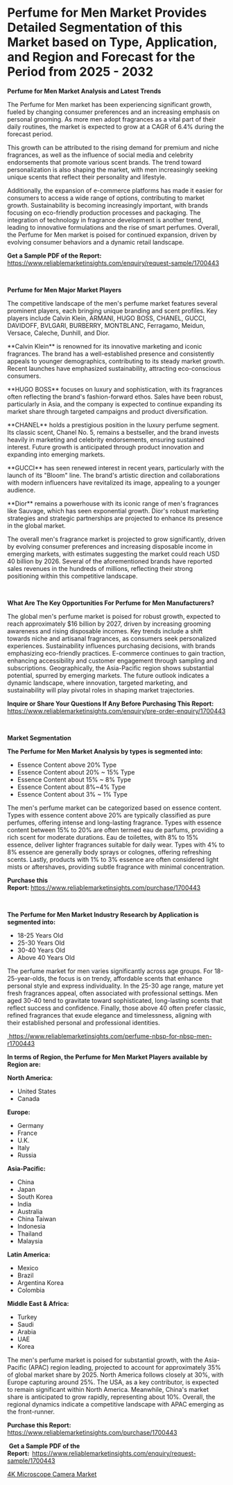 <p><h1>Perfume for Men Market Provides Detailed Segmentation of this Market based on Type, Application, and Region and Forecast for the Period from 2025 - 2032</h1></p><p><strong>Perfume for Men Market Analysis and Latest Trends</strong></p>
<p><p>The Perfume for Men market has been experiencing significant growth, fueled by changing consumer preferences and an increasing emphasis on personal grooming. As more men adopt fragrances as a vital part of their daily routines, the market is expected to grow at a CAGR of 6.4% during the forecast period. </p><p>This growth can be attributed to the rising demand for premium and niche fragrances, as well as the influence of social media and celebrity endorsements that promote various scent brands. The trend toward personalization is also shaping the market, with men increasingly seeking unique scents that reflect their personality and lifestyle. </p><p>Additionally, the expansion of e-commerce platforms has made it easier for consumers to access a wide range of options, contributing to market growth. Sustainability is becoming increasingly important, with brands focusing on eco-friendly production processes and packaging. The integration of technology in fragrance development is another trend, leading to innovative formulations and the rise of smart perfumes. Overall, the Perfume for Men market is poised for continued expansion, driven by evolving consumer behaviors and a dynamic retail landscape.</p></p>
<p><strong>Get a Sample PDF of the Report:&nbsp;</strong> <a href="https://www.reliablemarketinsights.com/enquiry/request-sample/1700443?utm_campaign=2240&utm_medium=2&utm_source=Github&utm_content=ia&utm_term=27032025&utm_id=perfume-for-men">https://www.reliablemarketinsights.com/enquiry/request-sample/1700443</a></p>
<p>&nbsp;</p>
<p><strong>Perfume for Men Major Market Players</strong></p>
<p><p>The competitive landscape of the men's perfume market features several prominent players, each bringing unique branding and scent profiles. Key players include Calvin Klein, ARMANI, HUGO BOSS, CHANEL, GUCCI, DAVIDOFF, BVLGARI, BURBERRY, MONTBLANC, Ferragamo, Meidun, Versace, Caleche, Dunhill, and Dior.</p><p>**Calvin Klein** is renowned for its innovative marketing and iconic fragrances. The brand has a well-established presence and consistently appeals to younger demographics, contributing to its steady market growth. Recent launches have emphasized sustainability, attracting eco-conscious consumers.</p><p>**HUGO BOSS** focuses on luxury and sophistication, with its fragrances often reflecting the brand's fashion-forward ethos. Sales have been robust, particularly in Asia, and the company is expected to continue expanding its market share through targeted campaigns and product diversification.</p><p>**CHANEL** holds a prestigious position in the luxury perfume segment. Its classic scent, Chanel No. 5, remains a bestseller, and the brand invests heavily in marketing and celebrity endorsements, ensuring sustained interest. Future growth is anticipated through product innovation and expanding into emerging markets.</p><p>**GUCCI** has seen renewed interest in recent years, particularly with the launch of its "Bloom" line. The brand's artistic direction and collaborations with modern influencers have revitalized its image, appealing to a younger audience.</p><p>**Dior** remains a powerhouse with its iconic range of men's fragrances like Sauvage, which has seen exponential growth. Dior's robust marketing strategies and strategic partnerships are projected to enhance its presence in the global market.</p><p>The overall men's fragrance market is projected to grow significantly, driven by evolving consumer preferences and increasing disposable income in emerging markets, with estimates suggesting the market could reach USD 40 billion by 2026. Several of the aforementioned brands have reported sales revenues in the hundreds of millions, reflecting their strong positioning within this competitive landscape.</p></p>
<p>&nbsp;</p>
<p><strong>What Are The Key Opportunities For Perfume for Men Manufacturers?</strong></p>
<p><p>The global men's perfume market is poised for robust growth, expected to reach approximately $16 billion by 2027, driven by increasing grooming awareness and rising disposable incomes. Key trends include a shift towards niche and artisanal fragrances, as consumers seek personalized experiences. Sustainability influences purchasing decisions, with brands emphasizing eco-friendly practices. E-commerce continues to gain traction, enhancing accessibility and customer engagement through sampling and subscriptions. Geographically, the Asia-Pacific region shows substantial potential, spurred by emerging markets. The future outlook indicates a dynamic landscape, where innovation, targeted marketing, and sustainability will play pivotal roles in shaping market trajectories.</p></p>
<p><strong>Inquire or Share Your Questions If Any Before Purchasing This Report:</strong> <a href="https://www.reliablemarketinsights.com/enquiry/pre-order-enquiry/1700443?utm_campaign=2240&utm_medium=2&utm_source=Github&utm_content=ia&utm_term=27032025&utm_id=perfume-for-men">https://www.reliablemarketinsights.com/enquiry/pre-order-enquiry/1700443</a></p>
<p>&nbsp;</p>
<p><strong>Market Segmentation</strong></p>
<p><strong>The Perfume for Men Market Analysis by types is segmented into:</strong></p>
<p><ul><li>Essence Content above 20% Type</li><li>Essence Content about 20% ~ 15% Type</li><li>Essence Content about 15% ~ 8% Type</li><li>Essence Content about 8%~4% Type</li><li>Essence Content about 3% ~ 1% Type</li></ul></p>
<p><p>The men's perfume market can be categorized based on essence content. Types with essence content above 20% are typically classified as pure perfumes, offering intense and long-lasting fragrance. Types with essence content between 15% to 20% are often termed eau de parfums, providing a rich scent for moderate durations. Eau de toilettes, with 8% to 15% essence, deliver lighter fragrances suitable for daily wear. Types with 4% to 8% essence are generally body sprays or colognes, offering refreshing scents. Lastly, products with 1% to 3% essence are often considered light mists or aftershaves, providing subtle fragrance with minimal concentration.</p></p>
<p><strong>Purchase this Report:&nbsp;</strong><a href="https://www.reliablemarketinsights.com/purchase/1700443?utm_campaign=2240&utm_medium=2&utm_source=Github&utm_content=ia&utm_term=27032025&utm_id=perfume-for-men">https://www.reliablemarketinsights.com/purchase/1700443</a></p>
<p>&nbsp;</p>
<p><strong>The Perfume for Men Market Industry Research by Application is segmented into:</strong></p>
<p><ul><li>18-25 Years Old</li><li>25-30 Years Old</li><li>30-40 Years Old</li><li>Above 40 Years Old</li></ul></p>
<p><p>The perfume market for men varies significantly across age groups. For 18-25-year-olds, the focus is on trendy, affordable scents that enhance personal style and express individuality. In the 25-30 age range, mature yet fresh fragrances appeal, often associated with professional settings. Men aged 30-40 tend to gravitate toward sophisticated, long-lasting scents that reflect success and confidence. Finally, those above 40 often prefer classic, refined fragrances that exude elegance and timelessness, aligning with their established personal and professional identities.</p></p>
<p><a href="https://www.reliablemarketinsights.com/perfume-nbsp-for-nbsp-men-r1700443?utm_campaign=2240&utm_medium=2&utm_source=Github&utm_content=ia&utm_term=27032025&utm_id=perfume-for-men">&nbsp;https://www.reliablemarketinsights.com/perfume-nbsp-for-nbsp-men-r1700443</a></p>
<p><strong>In terms of Region, the Perfume for Men Market Players available by Region are:</strong></p>
<p>
    <p> <strong> North America: </strong>
        <ul>
            <li>United States</li>
            <li>Canada</li>
        </ul>
        </p> 
    <p> <strong> Europe: </strong>
        <ul>
            <li>Germany</li>
            <li>France</li>
            <li>U.K.</li>
            <li>Italy</li>
            <li>Russia</li>
        </ul>
        </p> 
    <p> <strong> Asia-Pacific: </strong>
        <ul>
            <li>China</li>
            <li>Japan</li>
            <li>South Korea</li>
            <li>India</li>
            <li>Australia</li>
            <li>China Taiwan</li>
            <li>Indonesia</li>
            <li>Thailand</li>
            <li>Malaysia</li>
        </ul>
        </p> 
    <p> <strong> Latin America: </strong>
        <ul>
            <li>Mexico</li>
            <li>Brazil</li>
            <li>Argentina Korea</li>
            <li>Colombia</li>
        </ul>
        </p> 
    <p> <strong> Middle East & Africa: </strong>
        <ul>
            <li>Turkey</li>
            <li>Saudi</li>
            <li>Arabia</li>
            <li>UAE</li>
            <li>Korea</li>
        </ul>
    </p>
    </p>
<p><p>The men's perfume market is poised for substantial growth, with the Asia-Pacific (APAC) region leading, projected to account for approximately 35% of global market share by 2025. North America follows closely at 30%, with Europe capturing around 25%. The USA, as a key contributor, is expected to remain significant within North America. Meanwhile, China's market share is anticipated to grow rapidly, representing about 10%. Overall, the regional dynamics indicate a competitive landscape with APAC emerging as the front-runner.</p></p>
<p><strong>Purchase this Report: </strong><a href="https://www.reliablemarketinsights.com/purchase/1700443?utm_campaign=2240&utm_medium=2&utm_source=Github&utm_content=ia&utm_term=27032025&utm_id=perfume-for-men">https://www.reliablemarketinsights.com/purchase/1700443</a></p>
<p>&nbsp;<strong>Get a Sample PDF of the Report:&nbsp;&nbsp;</strong><a href="https://www.reliablemarketinsights.com/enquiry/request-sample/1700443?utm_campaign=2240&utm_medium=2&utm_source=Github&utm_content=ia&utm_term=27032025&utm_id=perfume-for-men">https://www.reliablemarketinsights.com/enquiry/request-sample/1700443</a></p>
<p><strong></strong></p>
<p><p><a href="https://github.com/stillsfloria19981/Market-Research-Report-List-1/blob/main/4k-microscope-camera-market.md?utm_campaign=2240&utm_medium=2&utm_source=Github&utm_content=ia&utm_term=27032025&utm_id=perfume-for-men">4K Microscope Camera Market</a></p></p>